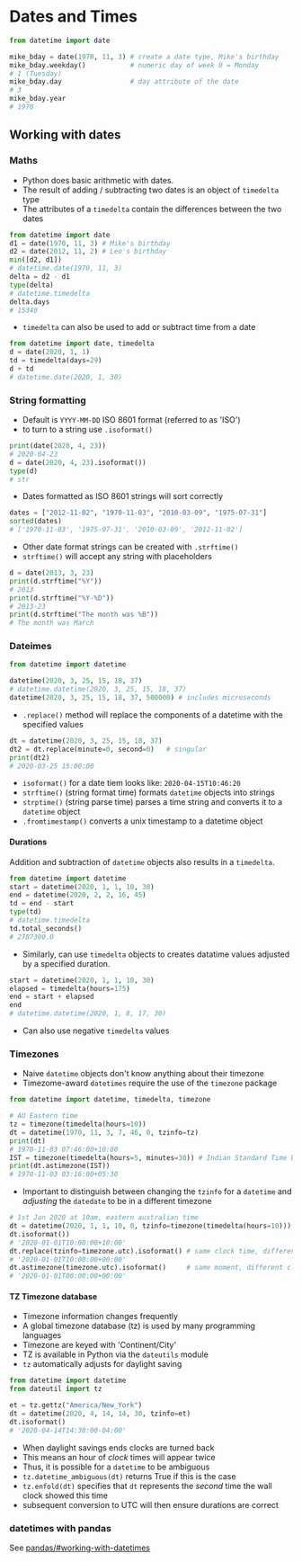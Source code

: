 # Dates and Times 

```python
from datetime import date

mike_bday = date(1970, 11, 3) # create a date type, Mike's birthday
mike_bday.weekday()           # numeric day of week 0 = Monday
# 1 (Tuesday) 
mike_bday.day                 # day attribute of the date
# 3 
mike_bday.year
# 1970
```

## Working with dates

### Maths

- Python does basic arithmetic with dates.
- The result of adding / subtracting two dates is an object of `timedelta` type
- The attributes of a `timedelta` contain the differences between the two dates

```python
from datetime import date
d1 = date(1970, 11, 3) # Mike's birthday 
d2 = date(2012, 11, 2) # Leo's birthday
min([d2, d1])
# datetime.date(1970, 11, 3)
delta = d2 - d1
type(delta)
# datetime.timedelta
delta.days
# 15340
```

- `timedelta` can also be used to add or subtract time from a date

```python
from datetime import date, timedelta
d = date(2020, 1, 1)
td = timedelta(days=29)
d + td
# datetime.date(2020, 1, 30) 
```

### String formatting

- Default is `YYYY-MM-DD` ISO 8601 format (referred to as 'ISO')
- to turn to a string use `.isoformat()`

```python
print(date(2020, 4, 23))                                                                                                                                                                                            
# 2020-04-23
d = date(2020, 4, 23).isoformat())
type(d)
# str
```

- Dates formatted as ISO 8601 strings will sort correctly

```python
dates = ["2012-11-02", "1970-11-03", "2010-03-09", "1975-07-31"]
sorted(dates)
# ['1970-11-03', '1975-07-31', '2010-03-09', '2012-11-02']
```

- Other date format strings can be created with `.strftime()`
- `strftime()` will accept any string with placeholders

```python
d = date(2013, 3, 23)
print(d.strftime("%Y"))
# 2013
print(d.strftime("%Y-%D"))
# 2013-23
print(d.strftime("The month was %B"))
# The month was March
``` 

### Dateimes 

```python
from datetime import datetime

datetime(2020, 3, 25, 15, 18, 37) 
# datetime.datetime(2020, 3, 25, 15, 18, 37)
datetime(2020, 3, 25, 15, 18, 37, 500000) # includes microseconds
```

- `.replace()` method will replace the components of a datetime with the specified values

```python
dt = datetime(2020, 3, 25, 15, 18, 37)
dt2 = dt.replace(minute=0, second=0)   # singular
print(dt2)
# 2020-03-25 15:00:00
```

- `isoformat()` for a date tiem looks like: `2020-04-15T10:46:20`
- `strftime()` (string format time) formats `datetime` objects into strings 
- `strptime()` (string parse time) parses a time string and converts it to a `datetime` object
- `.fromtimestamp()` converts a unix timestamp to a datetime object

#### Durations

Addition and subtraction of `datetime` objects also results in a `timedelta`.

```python
from datetime import datetime
start = datetime(2020, 1, 1, 10, 30)
end = datetime(2020, 2, 2, 16, 45)
td = end - start
type(td)
# datetime.timedelta
td.total_seconds()
# 2787300.0
```

- Similarly, can use `timedelta` objects to creates datatime values adjusted by a specified duration. 

```python
start = datetime(2020, 1, 1, 10, 30)
elapsed = timedelta(hours=175)
end = start + elapsed
end
# datetime.datetime(2020, 1, 8, 17, 30)
```

- Can also use negative `timedelta` values

### Timezones

- Naive `datetime` objects don't know anything about their timezone
- Timezome-award `datetimes` require the use of the `timezone` package

```python
from datetime import datetime, timedelta, timezone

# AU Eastern time
tz = timezone(timedelta(hours=10))
dt = datetime(1970, 11, 3, 7, 46, 0, tzinfo=tz)
print(dt)
# 1970-11-03 07:46:00+10:00
IST = timezone(timedelta(hours=5, minutes=30)) # Indian Standard Time UTC + 5:30
print(dt.astimezone(IST))
# 1970-11-03 03:16:00+05:30
```

- Important to distinguish between changing the `tzinfo` for a `datetime` and _adjusting_ the `datedate` to be in 
a different timezone

```python
# 1st Jan 2020 at 10am, eastern australian time
dt = datetime(2020, 1, 1, 10, 0, tzinfo=timezone(timedelta(hours=10)))
dt.isoformat())
# '2020-01-01T10:00:00+10:00'
dt.replace(tzinfo=timezone.utc).isoformat() # same clock time, different time zone
# '2020-01-01T10:00:00+00:00'
dt.astimezone(timezone.utc).isoformat()     # same moment, different clock time
# '2020-01-01T00:00:00+00:00'                  
```

#### TZ Timezone database

- Timezone information changes frequently
- A global timezone database (tz) is used by many programming languages
- Timezone are keyed with 'Continent/City'
- TZ is available in Python via the `dateutils` module
- `tz` automatically adjusts for daylight saving



```python
from datetime import datetime
from dateutil import tz

et = tz.gettz("America/New_York")
dt = datetime(2020, 4, 14, 14, 30, tzinfo=et)
dt.isoformat()
# '2020-04-14T14:30:00-04:00'
```

- When daylight savings ends clocks are turned back 
- This means an hour of _clock_ times will appear twice
- Thus, it is possible for a `datetime` to be ambiguous
- `tz.datetime_ambiguous(dt)` returns True if this is the case
- `tz.enfold(dt)` specifies that `dt` represents the _second_ time the wall clock showed this time 
- subsequent conversion to UTC will then ensure durations are correct 

### datetimes with pandas

See [pandas/#working-with-datetimes](../pandas/#working-with-datetimes)




  


